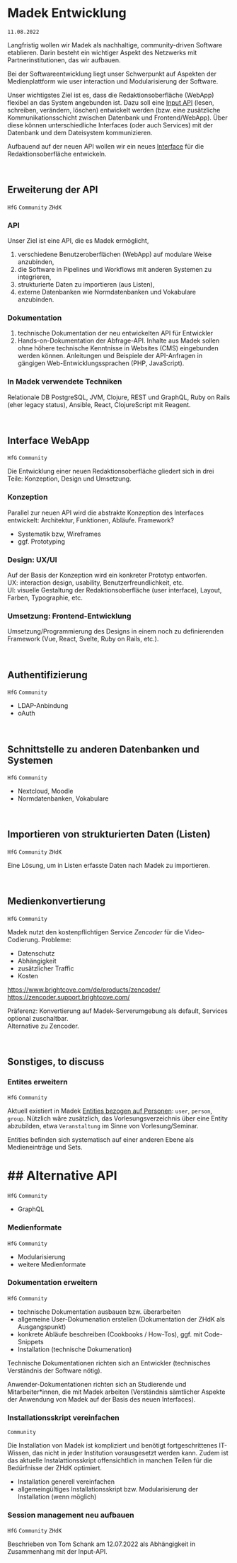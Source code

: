# Madek Entwicklung

`11.08.2022`

Langfristig wollen wir Madek als nachhaltige, community-driven Software etablieren. Darin besteht ein wichtiger Aspekt des Netzwerks mit Partnerinstitutionen, das wir aufbauen.  

Bei der Softwareentwicklung liegt unser Schwerpunkt auf Aspekten der Medienplattform wie user interaction und Modularisierung der Software.  

Unser wichtigstes Ziel ist es, dass die Redaktionsoberfläche (WebApp) flexibel an das System angebunden ist. Dazu soll eine [Input API](#Erweiterung-der-API) (lesen, schreiben, verändern, löschen) entwickelt werden (bzw. eine zusätzliche Kommunikationsschicht zwischen Datenbank und Frontend/WebApp). Über diese können unterschiedliche Interfaces (oder auch Services) mit der Datenbank und dem Dateisystem kommunizieren.  

Aufbauend auf der neuen API wollen wir ein neues [Interface](#Interface-WebApp) für die Redaktionsoberfläche entwickeln.  

&nbsp; 

## Erweiterung der API
`HfG` `Community` `ZHdK`

### API
Unser Ziel ist eine API, die es Madek ermöglicht,
1. verschiedene Benutzeroberflächen (WebApp) auf modulare Weise anzubinden,
2. die Software in Pipelines und Workflows mit anderen Systemen zu integrieren,
3. strukturierte Daten zu importieren (aus Listen),
4. externe Datenbanken wie Normdatenbanken und Vokabulare anzubinden.

### Dokumentation
1. technische Dokumentation der neu entwickelten API für Entwickler
2. Hands-on-Dokumentation der Abfrage-API. Inhalte aus Madek sollen ohne höhere technische Kenntnisse in Websites (CMS) eingebunden werden können. Anleitungen und Beispiele der API-Anfragen in gängigen Web-Entwicklungssprachen (PHP, JavaScript).

### In Madek verwendete Techniken
Relationale DB PostgreSQL, JVM, Clojure, REST und GraphQL, Ruby on Rails (eher legacy status), Ansible, React, ClojureScript mit Reagent.

&nbsp;

## Interface WebApp
`HfG` `Community`

Die Entwicklung einer neuen Redaktionsoberfläche gliedert sich in drei Teile: Konzeption, Design und Umsetzung.

### Konzeption
Parallel zur neuen API wird die abstrakte Konzeption des Interfaces entwickelt: Architektur, Funktionen, Abläufe. Framework?
- Systematik bzw, Wireframes
- ggf. Prototyping

### Design: UX/UI
Auf der Basis der Konzeption wird ein konkreter Prototyp entworfen.  
UX: interaction design, usability, Benutzerfreundlichkeit, etc.  
UI: visuelle Gestaltung der Redaktionsoberfläche (user interface), Layout, Farben, Typographie, etc.

### Umsetzung: Frontend-Entwicklung
Umsetzung/Programmierung des Designs in einem noch zu definierenden Framework (Vue, React, Svelte, Ruby on Rails, etc.).

&nbsp; 


## Authentifizierung
`HfG` `Community`

- LDAP-Anbindung
- oAuth

&nbsp;


## Schnittstelle zu anderen Datenbanken und Systemen
`HfG` `Community`

- Nextcloud, Moodle
- Normdatenbanken, Vokabulare

&nbsp;

## Importieren von strukturierten Daten (Listen)
`HfG` `Community` `ZHdK`

Eine Lösung, um in Listen erfasste Daten nach Madek zu importieren. 

&nbsp;

## Medienkonvertierung

`HfG` `Community`

Madek nutzt den kostenpflichtigen Service *Zencoder* für die Video-Codierung. Probleme:
- Datenschutz
- Abhängigkeit
- zusätzlicher Traffic
- Kosten

https://www.brightcove.com/de/products/zencoder/  
https://zencoder.support.brightcove.com/

Präferenz: Konvertierung auf Madek-Serverumgebung als default, Services optional zuschaltbar.  
Alternative zu Zencoder.

&nbsp;

## Sonstiges, to discuss

### Entites erweitern
`HfG` `Community`

Aktuell existiert in Madek [Entities bezogen auf Personen](https://madek.readthedocs.io/en/latest/architecture/): `user`, `person`, `group`. Nützlich wäre zusätzlich, das Vorlesungsverzeichnis über eine Entity abzubilden, etwa `Veranstaltung` im Sinne von Vorlesung/Seminar. 

Entities befinden sich systematisch auf einer anderen Ebene als Medieneinträge und Sets. 

# ## Alternative API
`HfG` `Community`

- GraphQL

### Medienformate
`HfG` `Community`

- Modularisierung
- weitere Medienformate

### Dokumentation erweitern
`HfG` `Community`

- technische Dokumentation ausbauen bzw. überarbeiten
- allgemeine User-Dokumenation erstellen (Dokumentation der ZHdK als Ausgangspunkt)
- konkrete Abläufe beschreiben (Cookbooks / How-Tos), ggf. mit Code-Snippets
- Installation (technische Dokumenation)

Technische Dokumentationen richten sich an Entwickler (technisches Verständnis der Software nötig). 

Anwender-Dokumentationen richten sich an Studierende und Mitarbeiter\*innen, die mit Madek arbeiten (Verständnis sämtlicher Aspekte der Anwendung von Madek auf der Basis des neuen Interfaces). 

### Installationsskript vereinfachen
`Community`

Die Installation von Madek ist kompliziert und benötigt fortgeschrittenes IT-Wissen, das nicht in jeder Institution vorausgesetzt werden kann. Zudem ist das aktuelle Instalattionsskript offensichtlich in manchen Teilen für die Bedürfnisse der ZHdK optimiert. 

- Installation generell vereinfachen
- allgemeingültiges Installationsskript bzw. Modularisierung der Installation (wenn möglich)

### Session management neu aufbauen
`HfG` `Community` `ZHdK`

Beschrieben von Tom Schank am 12.07.2022 als Abhängigkeit in Zusammenhang mit der Input-API.
